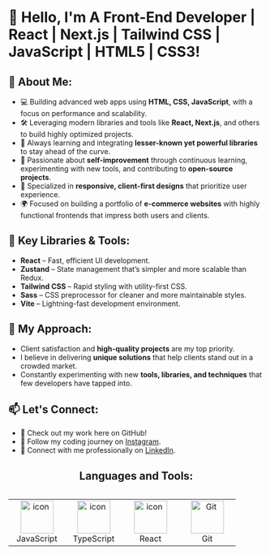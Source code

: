 








# 👋 Hello, I'm A Front-End Developer | React | Next.js | Tailwind CSS | JavaScript | HTML5 | CSS3!

## 🚀 About Me:
- 💻 Building advanced web apps using **HTML, CSS, JavaScript**, with a focus on performance and scalability.
- 🛠️ Leveraging modern libraries and tools like **React, Next.js**, and others to build highly optimized projects.
- 🧠 Always learning and integrating **lesser-known yet powerful libraries** to stay ahead of the curve.
- 🌟 Passionate about **self-improvement** through continuous learning, experimenting with new tools, and contributing to **open-source projects**.
- 🎨 Specialized in **responsive, client-first designs** that prioritize user experience.
- 🌍 Focused on building a portfolio of **e-commerce websites** with highly functional frontends that impress both users and clients.


## 🔧 Key Libraries & Tools:
- **React** – Fast, efficient UI development.
- **Zustand** – State management that’s simpler and more scalable than Redux.
- **Tailwind CSS** – Rapid styling with utility-first CSS.
- **Sass** – CSS preprocessor for cleaner and more maintainable styles.
- **Vite** – Lightning-fast development environment.

## 🎯 My Approach:
- Client satisfaction and **high-quality projects** are my top priority.
- I believe in delivering **unique solutions** that help clients stand out in a crowded market.
- Constantly experimenting with new **tools, libraries, and techniques** that few developers have tapped into.
  
## 📫 Let's Connect:
- 💼 Check out my work here on GitHub!
- 📸 Follow my coding journey on [Instagram](https://www.instagram.com/naee_m_72/?hl=en).
- 🔗 Connect with me professionally on [LinkedIn](https://www.linkedin.com/in/naeemraza313).

<h2 align="center">Languages and Tools:</h2>
<div style="display: flex; align-items: flex-start; align: center">
<table align="center">
  <tr>
    <td align="center" width="96">
        <img src="https://techstack-generator.vercel.app/js-icon.svg" alt="icon" width="65" height="65" />
      <br>JavaScript
    </td>
    <td align="center" width="96">
        <img src="https://techstack-generator.vercel.app/ts-icon.svg" alt="icon" width="65" height="65" />
      <br>TypeScript
    </td>
    <td align="center" width="96">
        <img src="https://techstack-generator.vercel.app/react-icon.svg" alt="icon" width="65" height="65" />
      <br>React
    </td>
    <td align="center" width="96">
        <img src="https://techstack-generator.vercel.app/github-icon.svg" width="65" height="65" alt="Git" />
      <br>Git
    </td>
  </tr>
</table>
</div>

